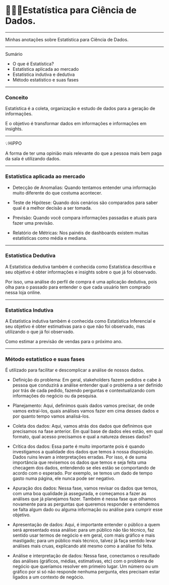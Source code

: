# 👩‍🔬🎲Estatística para Ciência de Dados.

---

Minhas anotações sobre Estatística para Ciência de Dados.

---

Sumário

* O que é Estatística?
* Estatística aplicada ao mercado
* Estatística indutiva e dedutiva
* Método estatístico e suas fases

---

### Conceito

Estatística é a coleta, organização e estudo de dados para a geração de informações.

E o objetivo é transformar dados em informações e informações em insights.

---

💡HiPPO

A forma de ter uma opinião mais relevante do que a pessoa mais bem paga da sala é utilizando dados.

---

### Estatística aplicada ao mercado

* Detecção de Anomalias: Quando tentamos entender uma informação muito diferente do que costuma acontecer.

* Teste de Hipótese: Quando dois cenários são comparados para saber qual é a melhor decisão a ser tomada.

* Previsão: Quando você compara informações passadas e atuais para fazer uma previsão.

* Relatório de Métricas: Nos painéis de dashboards existem muitas estatísticas como média e mediana.



---

### Estatística Dedutiva

A Estatística dedutiva também é conhecida como Estatística descritiva e seu objetivo é obter informações e insights sobre o que já foi observado.

Por isso, uma análise do perfil de compra é uma aplicação dedutiva, pois olha para o passado para entender o que cada usuário tem comprado nessa loja online.

---

### Estatística Indutiva

A Estatística indutiva também é conhecida como Estatística Inferencial e seu objetivo é obter estimativas para o que não foi observado, mas utilizando o que já foi observado.

Como estimar a previsão de vendas para o próximo ano.

---

### Método estatístico e suas fases

É utilizado para facilitar e descomplicar a análise de nossos dados.

* Definição do problema: Em geral, stakeholders fazem pedidos e cabe à pessoa que conduzirá a análise entender qual o problema a ser definido por trás de cada pedido, fazendo perguntas e contextualizando com informações do negócio ou da pesquisa.

* Planejamento: Aqui, definimos quais dados vamos precisar, de onde vamos extraí-los, quais análises vamos fazer em cima desses dados e por quanto tempo vamos analisá-los.

* Coleta dos dados: Aqui, vamos atrás dos dados que definimos que precisamos na fase anterior. Em qual base de dados eles estão, em qual formato, qual acesso precisamos e qual a natureza desses dados?

* Crítica dos dados: Essa parte é muito importante pois é quando investigamos a qualidade dos dados que temos à nossa disposição. Dados ruins levam a interpretações erradas. Por isso, é de suma importância que revisemos os dados que temos e seja feita uma checagem dos dados, entendendo se eles estão se comportando de acordo com o esperado. Por exemplo, se temos um dado de tempo gasto numa página, ele nunca pode ser negativo.

* Apuração dos dados: Nessa fase, vamos revisar os dados que temos, com uma boa qualidade já assegurada, e começamos a fazer as análises que já planejamos fazer. Também é nessa fase que olhamos novamente para as perguntas que queremos responder e entendemos se falta algum dado ou alguma informação ou análise para cumprir esse objetivo.

* Apresentação de dados: Aqui, é importante entender o público a quem será apresentado essa análise: para um público não tão técnico, faz sentido usar termos de negócio e em geral, com mais gráfico e mais mastigado; para um público mais técnico, talvez já faça sentido levar análises mais cruas, explicando até mesmo como a análise foi feita.

* Análise e interpretação de dados: Nessa fase, conectamos o resultado das análises (gráficos, médias, estimativas, etc) com o problema de negócio que queríamos resolver em primeiro lugar. Um número ou um gráfico por si só não responde nenhuma pergunta, eles precisam estar ligados a um contexto de negócio.






